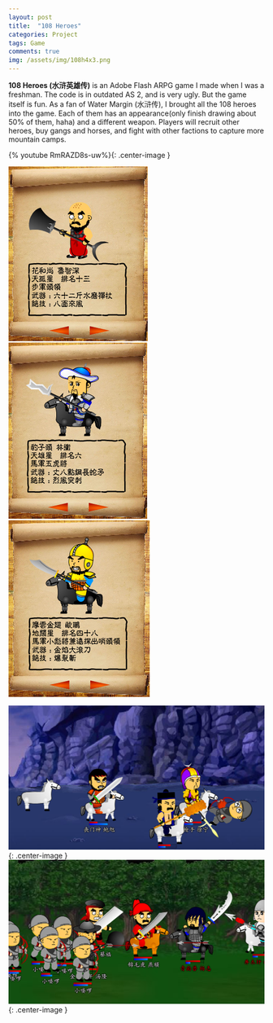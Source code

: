 ```yaml
---
layout: post
title:  "108 Heroes"
categories: Project
tags: Game 
comments: true
img: /assets/img/108h4x3.png
---
```

<b>108 Heroes (水浒英雄传)</b> is an Adobe Flash ARPG game I made when I was a freshman. The code is in outdated AS 2,
and is very ugly. But the game itself is fun. As a fan of Water Margin (水浒传), I brought all the 108 heroes into the
game. Each of them has an appearance(only finish drawing about 50% of them, haha) and a different weapon. Players
will recruit other heroes, buy gangs and horses, and fight with other factions to capture more mountain camps.
<!--more-->

{% youtube RmRAZD8s-uw%}{: .center-image }

![](/assets/img/108heroes/lzs.png)
![](/assets/img/108heroes/lc.png)
![](/assets/img/108heroes/op.png)

![](/assets/img/108heroes/sh3.png){: .center-image }
![](/assets/img/108heroes/sh1.png){: .center-image }